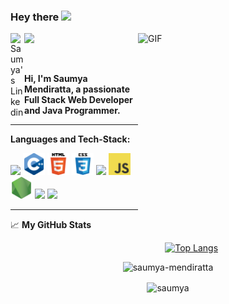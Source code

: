 ### Hey there <img src="https://media.giphy.com/media/hvRJCLFzcasrR4ia7z/giphy.gif" width="25px">


<img align="right" alt="GIF" src="https://media.giphy.com/media/du3J3cXyzhj75IOgvA/giphy.gif" target="blank" width="300" height="300" />

<a href="https://www.linkedin.com/in/saumya-mendiratta-44432b1b5/">
  <img align="left" alt="Saumya's Linkedin" width="22px" src="https://raw.githubusercontent.com/peterthehan/peterthehan/master/assets/linkedin.svg" />
</a>



![](https://visitor-badge.glitch.me/badge?page_id=saumya-mendiratta.saumya-mendiratta)


<br />


**Hi, I'm Saumya Mendiratta, a passionate Full Stack Web Developer and Java Programmer.**
  

------------
**Languages and Tech-Stack:**  

<code><img height="35" src="https://raw.githubusercontent.com/jmnote/z-icons/master/svg/java.svg"></code>
<code><img height="35" src="https://raw.githubusercontent.com/github/explore/80688e429a7d4ef2fca1e82350fe8e3517d3494d/topics/cpp/cpp.png"></code>
<code><img height="35" src="https://raw.githubusercontent.com/github/explore/80688e429a7d4ef2fca1e82350fe8e3517d3494d/topics/html/html.png"></code>
<code><img height="35" src="https://raw.githubusercontent.com/github/explore/80688e429a7d4ef2fca1e82350fe8e3517d3494d/topics/css/css.png"></code>
<code><img height="35" src="https://raw.githubusercontent.com/jmnote/z-icons/master/svg/bootstrap.svg"></code>
<code><img height="35" src="https://raw.githubusercontent.com/github/explore/80688e429a7d4ef2fca1e82350fe8e3517d3494d/topics/javascript/javascript.png"></code>
<code><img height="35" src="https://raw.githubusercontent.com/github/explore/80688e429a7d4ef2fca1e82350fe8e3517d3494d/topics/nodejs/nodejs.png"></code>
<code><img height="35" src="https://www.pngitem.com/pimgs/m/385-3850359_icon-mongodb-logo-hd-png-download.png"></code>
<code><img height="35" src="https://raw.githubusercontent.com/jmnote/z-icons/master/svg/github.svg"></code>



------------

📈 **My GitHub Stats**

 &emsp; &emsp; &emsp; &emsp; &emsp; &emsp; &emsp; &emsp; &emsp; &emsp; &emsp;&emsp; &emsp;  &emsp;   [![Top Langs](https://github-readme-stats.vercel.app/api/top-langs/?username=saumya-mendiratta&layout=compact&langs_count=10)](https://github.com/anuraghazra/github-readme-stats)


 <p align="center"><img src="https://github-readme-stats.vercel.app/api?username=saumya-mendiratta&show_icons=true&theme=gotham" alt="saumya-mendiratta" />

  <br>
  
<p align="center"> <img align="center" src="https://github-readme-streak-stats.herokuapp.com/?user=saumya-mendiratta" alt="saumya" />

 
  





